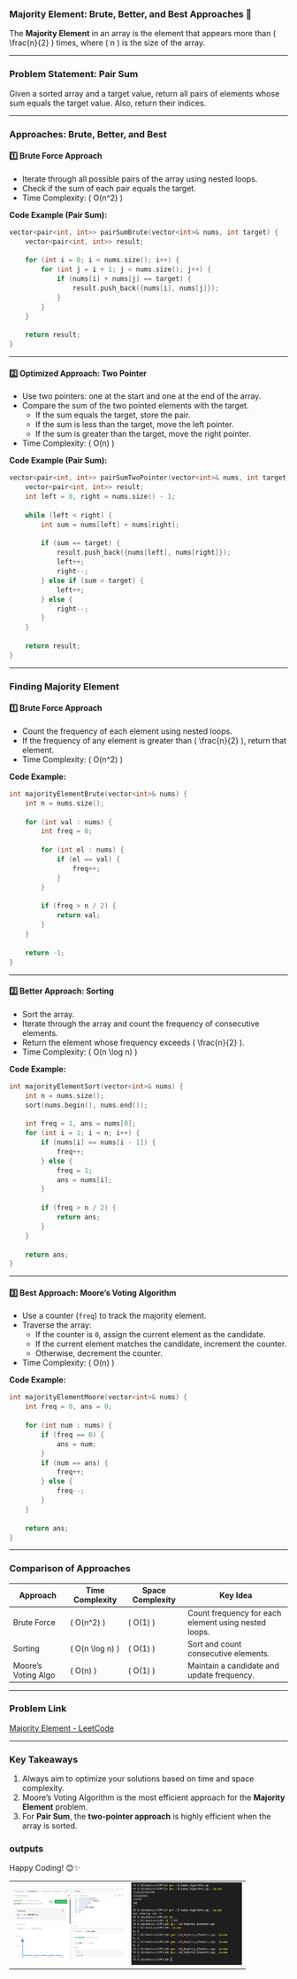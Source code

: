 ### **Majority Element: Brute, Better, and Best Approaches** 🚀  

The **Majority Element** in an array is the element that appears more than \( \frac{n}{2} \) times, where \( n \) is the size of the array.  

---

### **Problem Statement: Pair Sum**  
Given a sorted array and a target value, return all pairs of elements whose sum equals the target value. Also, return their indices.  

---

### **Approaches: Brute, Better, and Best**  

#### **1️⃣ Brute Force Approach**  
- Iterate through all possible pairs of the array using nested loops.  
- Check if the sum of each pair equals the target.  
- Time Complexity: \( O(n^2) \)  

**Code Example (Pair Sum):**  
```cpp  
vector<pair<int, int>> pairSumBrute(vector<int>& nums, int target) {  
    vector<pair<int, int>> result;  

    for (int i = 0; i < nums.size(); i++) {  
        for (int j = i + 1; j < nums.size(); j++) {  
            if (nums[i] + nums[j] == target) {  
                result.push_back({nums[i], nums[j]});  
            }  
        }  
    }  

    return result;  
}  
```  

---

#### **2️⃣ Optimized Approach: Two Pointer**  
- Use two pointers: one at the start and one at the end of the array.  
- Compare the sum of the two pointed elements with the target.  
  - If the sum equals the target, store the pair.  
  - If the sum is less than the target, move the left pointer.  
  - If the sum is greater than the target, move the right pointer.  
- Time Complexity: \( O(n) \)  

**Code Example (Pair Sum):**  
```cpp  
vector<pair<int, int>> pairSumTwoPointer(vector<int>& nums, int target) {  
    vector<pair<int, int>> result;  
    int left = 0, right = nums.size() - 1;  

    while (left < right) {  
        int sum = nums[left] + nums[right];  

        if (sum == target) {  
            result.push_back({nums[left], nums[right]});  
            left++;  
            right--;  
        } else if (sum < target) {  
            left++;  
        } else {  
            right--;  
        }  
    }  

    return result;  
}  
```  

---

### **Finding Majority Element**  

#### **1️⃣ Brute Force Approach**  
- Count the frequency of each element using nested loops.  
- If the frequency of any element is greater than \( \frac{n}{2} \), return that element.  
- Time Complexity: \( O(n^2) \)  

**Code Example:**  
```cpp  
int majorityElementBrute(vector<int>& nums) {  
    int n = nums.size();  

    for (int val : nums) {  
        int freq = 0;  

        for (int el : nums) {  
            if (el == val) {  
                freq++;  
            }  
        }  

        if (freq > n / 2) {  
            return val;  
        }  
    }  

    return -1;  
}  
```  

---

#### **2️⃣ Better Approach: Sorting**  
- Sort the array.  
- Iterate through the array and count the frequency of consecutive elements.  
- Return the element whose frequency exceeds \( \frac{n}{2} \).  
- Time Complexity: \( O(n \log n) \)  

**Code Example:**  
```cpp  
int majorityElementSort(vector<int>& nums) {  
    int n = nums.size();  
    sort(nums.begin(), nums.end());  

    int freq = 1, ans = nums[0];  
    for (int i = 1; i < n; i++) {  
        if (nums[i] == nums[i - 1]) {  
            freq++;  
        } else {  
            freq = 1;  
            ans = nums[i];  
        }  

        if (freq > n / 2) {  
            return ans;  
        }  
    }  

    return ans;  
}  
```  

---

#### **3️⃣ Best Approach: Moore’s Voting Algorithm**  
- Use a counter (`freq`) to track the majority element.  
- Traverse the array:  
  - If the counter is `0`, assign the current element as the candidate.  
  - If the current element matches the candidate, increment the counter.  
  - Otherwise, decrement the counter.  
- Time Complexity: \( O(n) \)  

**Code Example:**  
```cpp  
int majorityElementMoore(vector<int>& nums) {  
    int freq = 0, ans = 0;  

    for (int num : nums) {  
        if (freq == 0) {  
            ans = num;  
        }  
        if (num == ans) {  
            freq++;  
        } else {  
            freq--;  
        }  
    }  

    return ans;  
}  
```  

---

### **Comparison of Approaches**  

| **Approach**         | **Time Complexity** | **Space Complexity** | **Key Idea**                                         |  
|-----------------------|---------------------|-----------------------|-----------------------------------------------------|  
| Brute Force           | \( O(n^2) \)       | \( O(1) \)            | Count frequency for each element using nested loops.|  
| Sorting               | \( O(n \log n) \)  | \( O(1) \)            | Sort and count consecutive elements.                |  
| Moore’s Voting Algo   | \( O(n) \)         | \( O(1) \)            | Maintain a candidate and update frequency.          |  

---

### **Problem Link**  
[Majority Element - LeetCode](https://leetcode.com/problems/majority-element/)  

---

### **Key Takeaways**  
1. Always aim to optimize your solutions based on time and space complexity.  
2. Moore’s Voting Algorithm is the most efficient approach for the **Majority Element** problem.  
3. For **Pair Sum**, the **two-pointer approach** is highly efficient when the array is sorted.  

### **outputs** <br>
<table>
  <tr>
    <td><img src="image.png" alt="Image 1" width="200"></td>
    <td><img src="image-1.png" alt="Image 1" width="200"></td>  
  </tr>
     
Happy Coding! 😊✨  